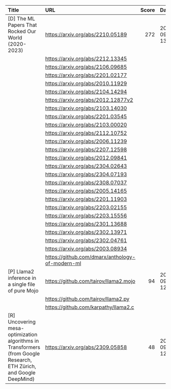 | Title                                                                                                               | URL                                             |   Score | Date                |
|:--------------------------------------------------------------------------------------------------------------------|:------------------------------------------------|--------:|:--------------------|
| [D] The ML Papers That Rocked Our World (2020-2023)                                                                 | https://arxiv.org/abs/2210.05189                |     272 | 2023-09-14 13:50:27 |
|                                                                                                                     | https://arxiv.org/abs/2212.13345                |         |                     |
|                                                                                                                     | https://arxiv.org/abs/2106.09685                |         |                     |
|                                                                                                                     | https://arxiv.org/abs/2201.02177                |         |                     |
|                                                                                                                     | https://arxiv.org/abs/2010.11929                |         |                     |
|                                                                                                                     | https://arxiv.org/abs/2104.14294                |         |                     |
|                                                                                                                     | https://arxiv.org/abs/2012.12877v2              |         |                     |
|                                                                                                                     | https://arxiv.org/abs/2103.14030                |         |                     |
|                                                                                                                     | https://arxiv.org/abs/2201.03545                |         |                     |
|                                                                                                                     | https://arxiv.org/abs/2103.00020                |         |                     |
|                                                                                                                     | https://arxiv.org/abs/2112.10752                |         |                     |
|                                                                                                                     | https://arxiv.org/abs/2006.11239                |         |                     |
|                                                                                                                     | https://arxiv.org/abs/2207.12598                |         |                     |
|                                                                                                                     | https://arxiv.org/abs/2012.09841                |         |                     |
|                                                                                                                     | https://arxiv.org/abs/2304.02643                |         |                     |
|                                                                                                                     | https://arxiv.org/abs/2304.07193                |         |                     |
|                                                                                                                     | https://arxiv.org/abs/2308.07037                |         |                     |
|                                                                                                                     | https://arxiv.org/abs/2005.14165                |         |                     |
|                                                                                                                     | https://arxiv.org/abs/2201.11903                |         |                     |
|                                                                                                                     | https://arxiv.org/abs/2203.02155                |         |                     |
|                                                                                                                     | https://arxiv.org/abs/2203.15556                |         |                     |
|                                                                                                                     | https://arxiv.org/abs/2301.13688                |         |                     |
|                                                                                                                     | https://arxiv.org/abs/2302.13971                |         |                     |
|                                                                                                                     | https://arxiv.org/abs/2302.04761                |         |                     |
|                                                                                                                     | https://arxiv.org/abs/2003.08934                |         |                     |
|                                                                                                                     | https://github.com/dmarx/anthology-of-modern-ml |         |                     |
| [P] Llama2 inference in a single file of pure Mojo                                                                  | https://github.com/tairov/llama2.mojo           |      94 | 2023-09-14 12:32:42 |
|                                                                                                                     | https://github.com/tairov/llama2.py             |         |                     |
|                                                                                                                     | https://github.com/karpathy/llama2.c            |         |                     |
| [R] Uncovering mesa-optimization algorithms in Transformers (from Google Research, ETH Zürich, and Google DeepMind) | https://arxiv.org/abs/2309.05858                |      48 | 2023-09-15 12:31:13 |